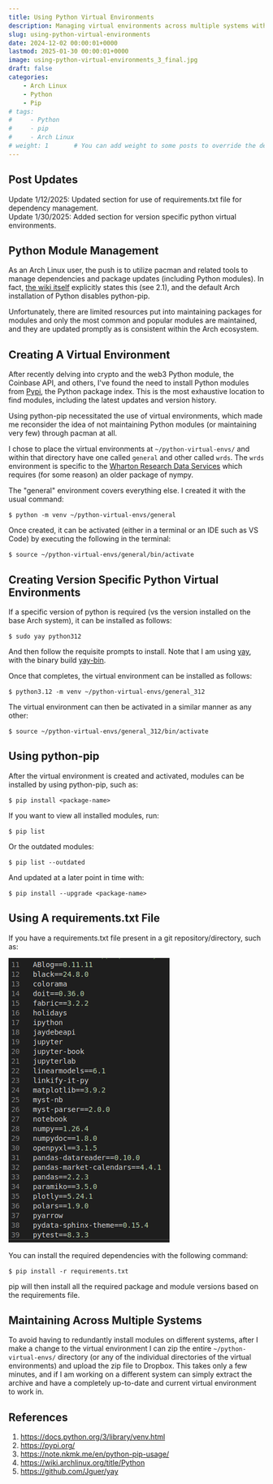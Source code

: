```yaml
---
title: Using Python Virtual Environments
description: Managing virtual environments across multiple systems within Arch Linux.
slug: using-python-virtual-environments
date: 2024-12-02 00:00:01+0000
lastmod: 2025-01-30 00:00:01+0000
image: using-python-virtual-environments_3_final.jpg
draft: false
categories:
    - Arch Linux
    - Python
    - Pip
# tags:
#     - Python
#     - pip
#     - Arch Linux
# weight: 1       # You can add weight to some posts to override the default sorting (date descending)
---
```


## Post Updates

Update 1/12/2025: Updated section for use of requirements.txt file for dependency management.</br>
Update 1/30/2025: Added section for version specific python virtual environments.

## Python Module Management

As an Arch Linux user, the push is to utilize pacman and related tools to manage dependencies and package updates (including Python modules). In fact, [the wiki itself](https://wiki.archlinux.org/title/Python) explicitly states this (see 2.1), and the default Arch installation of Python disables python-pip.

Unfortunately, there are limited resources put into maintaining packages for modules and only the most common and popular modules are maintained, and they are updated promptly as is consistent within the Arch ecosystem.

## Creating A Virtual Environment

After recently delving into crypto and the web3 Python module, the Coinbase API, and others, I've found the need to install Python modules from [Pypi](https://pypi.org/), the Python package index. This is the most exhaustive location to find modules, including the latest updates and version history.

Using python-pip necessitated the use of virtual environments, which made me reconsider the idea of not maintaining Python modules (or maintaining very few) through pacman at all.

I chose to place the virtual environments at `~/python-virtual-envs/` and within that directory have one called `general` and other called `wrds`. The `wrds` environment is specific to the [Wharton Research Data Services](https://wrds-www.wharton.upenn.edu/) which requires (for some reason) an older package of nympy.

The "general" environment covers everything else. I created it with the usual command:

    $ python -m venv ~/python-virtual-envs/general

Once created, it can be activated (either in a terminal or an IDE such as VS Code) by executing the following in the terminal:

    $ source ~/python-virtual-envs/general/bin/activate

## Creating Version Specific Python Virtual Environments

If a specific version of python is required (vs the version installed on the base Arch system), it can be installed as follows:

    $ sudo yay python312

And then follow the requisite prompts to install. Note that I am using [yay](https://github.com/Jguer/yay), with the binary build [yay-bin](https://aur.archlinux.org/yay-bin.git).

Once that completes, the virtual environment can be installed as follows:

    $ python3.12 -m venv ~/python-virtual-envs/general_312

The virtual environment can then be activated in a similar manner as any other:

    $ source ~/python-virtual-envs/general_312/bin/activate

## Using python-pip

After the virtual environment is created and activated, modules can be installed by using python-pip, such as:

    $ pip install <package-name>

If you want to view all installed modules, run:

    $ pip list

Or the outdated modules:

    $ pip list --outdated

And updated at a later point in time with:

    $ pip install --upgrade <package-name>

## Using A requirements.txt File

If you have a requirements.txt file present in a git repository/directory, such as:

![Requirements.txt Example](01_Requirements.txt_Example.png)

You can install the required dependencies with the following command:

    $ pip install -r requirements.txt

pip will then install all the required package and module versions based on the requirements file.

## Maintaining Across Multiple Systems

To avoid having to redundantly install modules on different systems, after I make a change to the virtual environment I can zip the entire `~/python-virtual-envs/` directory (or any of the individual directories of the virtual environments) and upload the zip file to Dropbox. This takes only a few minutes, and if I am working on a different system can simply extract the archive and have a completely up-to-date and current virtual environment to work in.

## References

1. https://docs.python.org/3/library/venv.html
2. https://pypi.org/
3. https://note.nkmk.me/en/python-pip-usage/
4. https://wiki.archlinux.org/title/Python
5. https://github.com/Jguer/yay